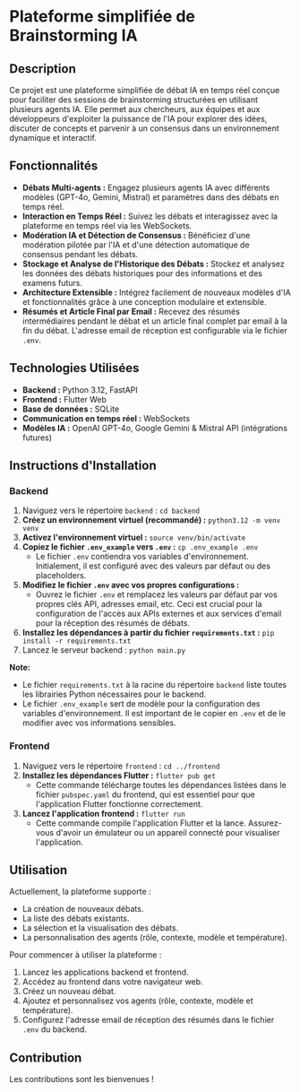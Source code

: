 # Plateforme simplifiée de Brainstorming IA

## Description

Ce projet est une plateforme simplifiée de débat IA en temps réel conçue pour faciliter des sessions de brainstorming structurées en utilisant plusieurs agents IA. Elle permet aux chercheurs, aux équipes et aux développeurs d'exploiter la puissance de l'IA pour explorer des idées, discuter de concepts et parvenir à un consensus dans un environnement dynamique et interactif.

## Fonctionnalités

- **Débats Multi-agents :** Engagez plusieurs agents IA avec différents modèles (GPT-4o, Gemini, Mistral) et paramètres dans des débats en temps réel.
- **Interaction en Temps Réel :** Suivez les débats et interagissez avec la plateforme en temps réel via les WebSockets.
- **Modération IA et Détection de Consensus :** Bénéficiez d'une modération pilotée par l'IA et d'une détection automatique de consensus pendant les débats.
- **Stockage et Analyse de l'Historique des Débats :** Stockez et analysez les données des débats historiques pour des informations et des examens futurs.
- **Architecture Extensible :** Intégrez facilement de nouveaux modèles d'IA et fonctionnalités grâce à une conception modulaire et extensible.
- **Résumés et Article Final par Email :** Recevez des résumés intermédiaires pendant le débat et un article final complet par email à la fin du débat. L'adresse email de réception est configurable via le fichier `.env`.

## Technologies Utilisées

- **Backend :** Python 3.12, FastAPI
- **Frontend :** Flutter Web
- **Base de données :** SQLite
- **Communication en temps réel :** WebSockets
- **Modèles IA :** OpenAI GPT-4o, Google Gemini & Mistral API (intégrations futures)

## Instructions d'Installation

### Backend

1. Naviguez vers le répertoire `backend` : `cd backend`
2. **Créez un environnement virtuel (recommandé) :** `python3.12 -m venv venv`
3. **Activez l'environnement virtuel :** `source venv/bin/activate`
4. **Copiez le fichier `.env_example` vers `.env` :** `cp .env_example .env`
   - Le fichier `.env` contiendra vos variables d'environnement. Initialement, il est configuré avec des valeurs par défaut ou des placeholders.
5. **Modifiez le fichier `.env` avec vos propres configurations :**
   - Ouvrez le fichier `.env` et remplacez les valeurs par défaut par vos propres clés API, adresses email, etc. Ceci est crucial pour la configuration de l'accès aux APIs externes et aux services d'email pour la réception des résumés de débats.
6. **Installez les dépendances à partir du fichier `requirements.txt` :** `pip install -r requirements.txt`
7. Lancez le serveur backend : `python main.py`

**Note:**
- Le fichier `requirements.txt` à la racine du répertoire `backend` liste toutes les librairies Python nécessaires pour le backend.
- Le fichier `.env_example` sert de modèle pour la configuration des variables d'environnement. Il est important de le copier en `.env` et de le modifier avec vos informations sensibles.

### Frontend

1. Naviguez vers le répertoire `frontend` : `cd ../frontend`
2. **Installez les dépendances Flutter :** `flutter pub get`
   - Cette commande télécharge toutes les dépendances listées dans le fichier `pubspec.yaml` du frontend, qui est essentiel pour que l'application Flutter fonctionne correctement.
3. **Lancez l'application frontend :** `flutter run`
   - Cette commande compile l'application Flutter et la lance. Assurez-vous d'avoir un émulateur ou un appareil connecté pour visualiser l'application.

## Utilisation

Actuellement, la plateforme supporte :

- La création de nouveaux débats.
- La liste des débats existants.
- La sélection et la visualisation des débats.
- La personnalisation des agents (rôle, contexte, modèle et température).

Pour commencer à utiliser la plateforme :

1. Lancez les applications backend et frontend.
2. Accédez au frontend dans votre navigateur web.
3. Créez un nouveau débat.
4. Ajoutez et personnalisez vos agents (rôle, contexte, modèle et température).
5. Configurez l'adresse email de réception des résumés dans le fichier `.env` du backend.

## Contribution

Les contributions sont les bienvenues !